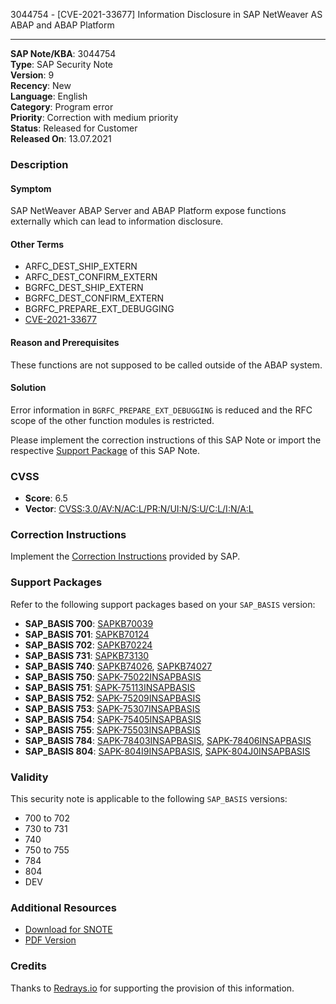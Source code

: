 3044754 - [CVE-2021-33677] Information Disclosure in SAP NetWeaver AS ABAP and ABAP Platform

---

**SAP Note/KBA**: 3044754  
**Type**: SAP Security Note  
**Version**: 9  
**Recency**: New  
**Language**: English  
**Category**: Program error  
**Priority**: Correction with medium priority  
**Status**: Released for Customer  
**Released On**: 13.07.2021  

### Description

#### Symptom
SAP NetWeaver ABAP Server and ABAP Platform expose functions externally which can lead to information disclosure.

#### Other Terms
- ARFC_DEST_SHIP_EXTERN
- ARFC_DEST_CONFIRM_EXTERN
- BGRFC_DEST_SHIP_EXTERN
- BGRFC_DEST_CONFIRM_EXTERN
- BGRFC_PREPARE_EXT_DEBUGGING
- [CVE-2021-33677](https://cve.mitre.org/cgi-bin/cvename.cgi?name=CVE-2021-33677)

#### Reason and Prerequisites
These functions are not supposed to be called outside of the ABAP system.

#### Solution
Error information in `BGRFC_PREPARE_EXT_DEBUGGING` is reduced and the RFC scope of the other function modules is restricted.

Please implement the correction instructions of this SAP Note or import the respective [Support Package](https://me.sap.com/supportpackage/SAPKB70039) of this SAP Note.

### CVSS

- **Score**: 6.5  
- **Vector**: [CVSS:3.0/AV:N/AC:L/PR:N/UI:N/S:U/C:L/I:N/A:L](https://nvd.nist.gov/vuln-metrics/cvss/v3-calculator)

### Correction Instructions

Implement the [Correction Instructions](https://me.sap.com/corrins/0003044754/41) provided by SAP.

### Support Packages

Refer to the following support packages based on your `SAP_BASIS` version:

- **SAP_BASIS 700**: [SAPKB70039](https://me.sap.com/supportpackage/SAPKB70039)
- **SAP_BASIS 701**: [SAPKB70124](https://me.sap.com/supportpackage/SAPKB70124)
- **SAP_BASIS 702**: [SAPKB70224](https://me.sap.com/supportpackage/SAPKB70224)
- **SAP_BASIS 731**: [SAPKB73130](https://me.sap.com/supportpackage/SAPKB73130)
- **SAP_BASIS 740**: [SAPKB74026](https://me.sap.com/supportpackage/SAPKB74026), [SAPKB74027](https://me.sap.com/supportpackage/SAPKB74027)
- **SAP_BASIS 750**: [SAPK-75022INSAPBASIS](https://me.sap.com/supportpackage/SAPK-75022INSAPBASIS)
- **SAP_BASIS 751**: [SAPK-75113INSAPBASIS](https://me.sap.com/supportpackage/SAPK-75113INSAPBASIS)
- **SAP_BASIS 752**: [SAPK-75209INSAPBASIS](https://me.sap.com/supportpackage/SAPK-75209INSAPBASIS)
- **SAP_BASIS 753**: [SAPK-75307INSAPBASIS](https://me.sap.com/supportpackage/SAPK-75307INSAPBASIS)
- **SAP_BASIS 754**: [SAPK-75405INSAPBASIS](https://me.sap.com/supportpackage/SAPK-75405INSAPBASIS)
- **SAP_BASIS 755**: [SAPK-75503INSAPBASIS](https://me.sap.com/supportpackage/SAPK-75503INSAPBASIS)
- **SAP_BASIS 784**: [SAPK-78403INSAPBASIS](https://me.sap.com/supportpackage/SAPK-78403INSAPBASIS), [SAPK-78406INSAPBASIS](https://me.sap.com/supportpackage/SAPK-78406INSAPBASIS)
- **SAP_BASIS 804**: [SAPK-804I9INSAPBASIS](https://me.sap.com/supportpackage/SAPK-804I9INSAPBASIS), [SAPK-804J0INSAPBASIS](https://me.sap.com/supportpackage/SAPK-804J0INSAPBASIS)

### Validity

This security note is applicable to the following `SAP_BASIS` versions:

- 700 to 702
- 730 to 731
- 740
- 750 to 755
- 784
- 804
- DEV

### Additional Resources

- [Download for SNOTE](https://notesdownloads.sap.com/note/0040000000994702021)
- [PDF Version](https://userapps.support.sap.com/sap/support/sfm/notes/print/0003044754?language=en-US&token=F9BA96E4C7EFFD72AA51E2D769E7C38B)

### Credits

Thanks to [Redrays.io](https://redrays.io) for supporting the provision of this information.